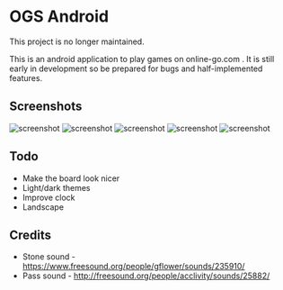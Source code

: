 OGS Android
===========

This project is no longer maintained.

This is an android application to play games on online-go.com . It is still
early in development so be prepared for bugs and half-implemented features.

Screenshots
-----------

![screenshot](https://raw.githubusercontent.com/nathanj/ogsdroid/master/screenshots/1.png "Your Games")
![screenshot](https://raw.githubusercontent.com/nathanj/ogsdroid/master/screenshots/2.png "Find a Game")
![screenshot](https://raw.githubusercontent.com/nathanj/ogsdroid/master/screenshots/5.png "Create a Game")
![screenshot](https://raw.githubusercontent.com/nathanj/ogsdroid/master/screenshots/3.png "The Game")
![screenshot](https://raw.githubusercontent.com/nathanj/ogsdroid/master/screenshots/4.png "Stone Removal")


Todo
----

  * Make the board look nicer
  * Light/dark themes
  * Improve clock
  * Landscape

Credits
-------

  * Stone sound - https://www.freesound.org/people/gflower/sounds/235910/
  * Pass sound - http://freesound.org/people/acclivity/sounds/25882/
